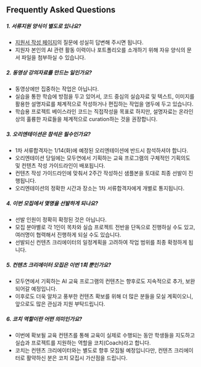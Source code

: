 
## Frequently Asked Questions

##### **1. 서류지원 양식이 별도로 있나요?**
 - [지원서 작성 페이지](http://bit.ly/2FgqRTD)의 질문에 성실히 답변해 주시면 됩니다.
 - 지원자 본인의 AI 관련 활동 이력이나 포트폴리오를 소개하기 위해 자유 양식의 문서 파일을 첨부하실 수 있습니다.

##### **2. 동영상 강의자료를 만드는 일인가요?**
 - 동영상에만 집중하는 작업은 아닙니다.
 - 실습을 통한 학습에 방점을 두고 있어서, 코드 중심의 실습자료 및 텍스트, 이미지를 활용한 설명자료를 체계적으로 작성하거나 편집하는 작업을 염두에 두고 있습니다.
 - 학습용 프로젝트 베이스라인 코드는 직접작성을 목표로 하지만, 설명자료는 온라인상의 훌륭한 자료들을 체계적으로 curation하는 것을 권장합니다.
　
##### **3. 오리엔테이션은 참석은 필수인가요?**
 - 1차 서류합격자는 1/14(화)에 예정된 오리엔테이션에 반드시 참석하셔야 합니다.
 - 오리엔테이션 당일에는 모두연에서 기획하는 교육 프로그램의 구체적인 기획의도 및 컨텐츠 작성 가이드라인이 배포됩니다.
 - 컨텐츠 작성 가이드라인에 맞춰서 2주간 작성하신 샘플본을 토대로 최종 선발이 진행됩니다.
 - 오리엔테이션의 정확한 시간과 장소는 1차 서류합격자에게 개별로 통지됩니다.

##### **4. 이번 모집에서 몇명을 선발하게 되나요?**
 - 선발 인원이 정확히 확정된 것은 아닙니다. 
 - 모집 분야별로 각 1인이 목차와 실습 프로젝트 전반을 단독으로 진행하실 수도 있고, 여러명이 협력해서 진행하게 되실 수도 있습니다.
 - 선발되신 컨텐츠 크리에이터의 일정계획을 고려하여 작업 범위를 최종 확정하게 됩니다.

##### **5. 컨텐츠 크리에이터 모집은 이번 1회 뿐인가요?**
 - 모두연에서 기획하는 AI 교육 프로그램의 컨텐츠는 향후로도 지속적으로 추가, 보완되어갈 예정입니다.
 - 이후로도 더욱 알차고 풍부한 컨텐츠 확보를 위해 더 많은 분들을 모실 계획이오니, 앞으로도 많은 관심과 지원 부탁드립니다.

##### **6. 코치 역할이란 어떤 의미인가요?**
 - 이번에 확보될 교육 컨텐츠를 통해 교육이 실제로 수행되는 동안 학생들을 지도하고 실습과 프로젝트를 지원하는 역할을 코치(Coach)라고 합니다.
 - 코치는 컨텐츠 크리에이터와는 별도로 향후 모집될 예정입니다만, 컨텐츠 크리에이터로 활약하신 분은 코치 모집시 가산점을 드립니다.

